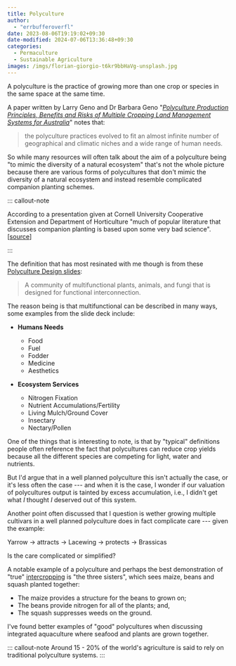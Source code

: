 ```yaml
---
title: Polyculture
author:
  - "errbufferoverfl"
date: 2023-08-06T19:19:02+09:30
date-modified: 2024-07-06T13:36:48+09:30
categories:
  - Permaculture
  - Sustainable Agriculture
images: /imgs/florian-giorgio-t6kr9bbHaVg-unsplash.jpg
---
```


A polyculture is the practice of growing more than one crop or species in the same space at the same time.

A paper written by Larry Geno and Dr Barbara Geno "[*Polyculture Production Principles, Benefits and Risks of Multiple Cropping Land Management Systems for Australia*](https://agrifutures.com.au/wp-content/uploads/publications/01-034.pdf)" notes that:

> the polyculture practices evolved to fit an almost infinite number of geographical and climatic niches and a wide range of human needs.

So while many resources will often talk about the aim of a polyculture being "to mimic the diversity of a natural ecosystem" that's not the whole picture because there are various forms of polycultures that don't mimic the diversity of a natural ecosystem and instead resemble complicated companion planting schemes.

::: callout-note

According to a presentation given at Cornell University Cooperative Extension and Department of Horticulture "much of popular literature that discusses companion planting is based upon some very bad science". \[[source](http://www.hort.cornell.edu/brewer/polycultures/Polyculture%20Design%20slides.pdf)\]

:::

The definition that has most resinated with me though is from these [Polyculture Design slides](http://www.hort.cornell.edu/brewer/polycultures/Polyculture%20Design%20slides.pdf):

> A community of multifunctional plants, animals, and fungi that is designed for functional interconnection.

The reason being is that multifunctional can be described in many ways, some examples from the slide deck include:

- **Humans Needs**
  - Food
  - Fuel
  - Fodder
  - Medicine
  - Aesthetics

- **Ecosystem Services**
  - Nitrogen Fixation
  - Nutrient Accumulations/Fertility
  - Living Mulch/Ground Cover
  - Insectary
  - Nectary/Pollen

One of the things that is interesting to note, is that by "typical" definitions people often reference the fact that polycultures can reduce crop yields because all the different species are competing for light, water and nutrients.

But I'd argue that in a well planned polyculture this isn't actually the case, or it's less often the case --- and when it is the case, I wonder if our valuation of polycultures output is tainted by excess accumulation, i.e., I didn't get what *I* thought *I* deserved out of this system.

Another point often discussed that I question is wether growing multiple cultivars in a well planned polyculture does in fact complicate care --- given the example:

Yarrow → attracts → Lacewing → protects → Brassicas

Is the care complicated or simplified?

A notable example of a polyculture and perhaps the best demonstration of "true" [intercropping](intercropping.md) is "the three sisters", which sees maize, beans and squash planted together:

- The maize provides a structure for the beans to grown on;
- The beans provide nitrogen for all of the plants; and,
- The squash suppresses weeds on the ground.

I've found better examples of "good" polycultures when discussing integrated aquaculture where seafood and plants are grown together.

::: callout-note
Around 15 - 20% of the world's agriculture is said to rely on traditional polyculture systems.
:::
